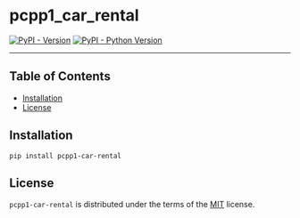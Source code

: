 # pcpp1_car_rental

[![PyPI - Version](https://img.shields.io/pypi/v/pcpp1-car-rental.svg)](https://pypi.org/project/pcpp1-car-rental)
[![PyPI - Python Version](https://img.shields.io/pypi/pyversions/pcpp1-car-rental.svg)](https://pypi.org/project/pcpp1-car-rental)

-----

## Table of Contents

- [Installation](#installation)
- [License](#license)

## Installation

```console
pip install pcpp1-car-rental
```

## License

`pcpp1-car-rental` is distributed under the terms of the [MIT](https://spdx.org/licenses/MIT.html) license.
